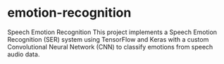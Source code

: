 # emotion-recognition
Speech Emotion Recognition  This project implements a Speech Emotion Recognition (SER) system using TensorFlow and Keras with a custom Convolutional Neural Network (CNN) to classify emotions from speech audio data.
